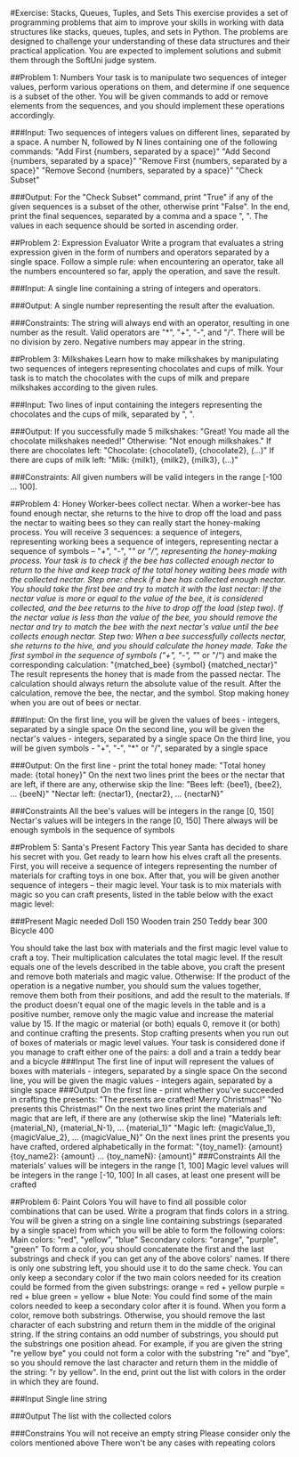 #Exercise: Stacks, Queues, Tuples, and Sets
This exercise provides a set of programming problems that aim to improve your skills in working with data structures like stacks, queues, tuples, and sets in Python. The problems are designed to challenge your understanding of these data structures and their practical application. You are expected to implement solutions and submit them through the SoftUni judge system.

##Problem 1: Numbers
Your task is to manipulate two sequences of integer values, perform various operations on them, and determine if one sequence is a subset of the other. You will be given commands to add or remove elements from the sequences, and you should implement these operations accordingly.

###Input:
Two sequences of integers values on different lines, separated by a space.
A number N, followed by N lines containing one of the following commands:
"Add First {numbers, separated by a space}"
"Add Second {numbers, separated by a space}"
"Remove First {numbers, separated by a space}"
"Remove Second {numbers, separated by a space}"
"Check Subset"

###Output:
For the "Check Subset" command, print "True" if any of the given sequences is a subset of the other, otherwise print "False".
In the end, print the final sequences, separated by a comma and a space ", ". The values in each sequence should be sorted in ascending order.

##Problem 2: Expression Evaluator
Write a program that evaluates a string expression given in the form of numbers and operators separated by a single space. Follow a simple rule: when encountering an operator, take all the numbers encountered so far, apply the operation, and save the result.

###Input:
A single line containing a string of integers and operators.

###Output:
A single number representing the result after the evaluation.

###Constraints:
The string will always end with an operator, resulting in one number as the result.
Valid operators are "*", "+", "-", and "/".
There will be no division by zero.
Negative numbers may appear in the string.

##Problem 3: Milkshakes
Learn how to make milkshakes by manipulating two sequences of integers representing chocolates and cups of milk. Your task is to match the chocolates with the cups of milk and prepare milkshakes according to the given rules.

###Input:
Two lines of input containing the integers representing the chocolates and the cups of milk, separated by ", ".

###Output:
If you successfully made 5 milkshakes: "Great! You made all the chocolate milkshakes needed!"
Otherwise: "Not enough milkshakes."
If there are chocolates left: "Chocolate: {chocolate1}, {chocolate2}, (…)"
If there are cups of milk left: "Milk: {milk1}, {milk2}, {milk3}, (…)"

###Constraints:
All given numbers will be valid integers in the range [-100 … 100].

##Problem 4: Honey
Worker-bees collect nectar. When a worker-bee has found enough nectar, she returns to the hive to drop off the load and pass the nectar to waiting bees so they can really start the honey-making process. 
You will receive 3 sequences:
a sequence of integers, representing working bees
a sequence of integers, representing nectar
a sequence of symbols – "+", "-", "*" or "/", representing the honey-making process.
Your task is to check if the bee has collected enough nectar to return to the hive and keep track of the total honey waiting bees made with the collected nectar.
Step one: check if a bee has collected enough nectar. You should take the first bee and try to match it with the last nectar:
If the nectar value is more or equal to the value of the bee, it is considered collected, and the bee returns to the hive to drop off the load (step two).
If the nectar value is less than the value of the bee, you should remove the nectar and try to match the bee with the next nectar's value until the bee collects enough nectar.
Step two: When a bee successfully collects nectar, she returns to the hive, and you should calculate the honey made. Take the first symbol in the sequence of symbols ("+", "-", "*" or "/") and make the corresponding calculation:
"{matched_bee} {symbol} {matched_nectar}"
The result represents the honey that is made from the passed nectar. The calculation should always return the absolute value of the result. After the calculation, remove the bee, the nectar, and the symbol.
Stop making honey when you are out of bees or nectar.


###Input:
On the first line, you will be given the values of bees - integers, separated by a single space
On the second line, you will be given the nectar's values - integers, separated by a single space
On the third line, you will be given symbols - "+", "-", "*" or "/", separated by a single space

###Output:
On the first line - print the total honey made:
"Total honey made: {total honey}"
On the next two lines print the bees or the nectar that are left, if there are any, otherwise skip the line:
"Bees left: {bee1}, {bee2}, … {beeN}"
"Nectar left: {nectar1}, {nectar2}, … {nectarN}"

###Constraints
All the bee's values will be integers in the range [0, 150]
Nectar's values will be integers in the range [0, 150]
There always will be enough symbols in the sequence of symbols

##Problem 5: Santa's Present Factory
This year Santa has decided to share his secret with you. Get ready to learn how his elves craft all the presents.
First, you will receive a sequence of integers representing the number of materials for crafting toys in one box. After that, you will be given another sequence of integers – their magic level.
Your task is to mix materials with magic so you can craft presents, listed in the table below with the exact magic level:


###Present	Magic needed
Doll	150
Wooden train	250
Teddy bear	300
Bicycle 	400

You should take the last box with materials and the first magic level value to craft a toy. Their multiplication calculates the total magic level. If the result equals one of the levels described in the table above, you craft the present and remove both materials and magic value. Otherwise:
If the product of the operation is a negative number, you should sum the values together, remove them both from their positions, and add the result to the materials.
If the product doesn't equal one of the magic levels in the table and is a positive number, remove only the magic value and increase the material value by 15.
If the magic or material (or both) equals 0, remove it (or both) and continue crafting the presents.
Stop crafting presents when you run out of boxes of materials or magic level values.
Your task is considered done if you manage to craft either one of the pairs:
a doll and a train
a teddy bear and a bicycle
###Input
The first line of input will represent the values of boxes with materials - integers, separated by a single space
On the second line, you will be given the magic values - integers again, separated by a single space
###Output
On the first line - print whether you've succeeded in crafting the presents:
"The presents are crafted! Merry Christmas!"
"No presents this Christmas!"
On the next two lines print the materials and magic that are left, if there are any (otherwise skip the line)
"Materials left: {material_N}, {material_N-1}, … {material_1}"
"Magic left: {magicValue_1}, {magicValue_2}, … {magicValue_N}"
On the next lines print the presents you have crafted, ordered alphabetically in the format:
"{toy_name1}: {amount}
{toy_name2}: {amount}
...
{toy_nameN}: {amount}"
###Constraints
All the materials' values will be integers in the range [1, 100]
Magic level values will be integers in the range [-10, 100]
In all cases, at least one present will be crafted

##Problem 6: Paint Colors
You will have to find all possible color combinations that can be used.
Write a program that finds colors in a string. You will be given a string on a single line containing substrings (separated by a single space) from which you will be able to form the following colors: 
Main colors: "red", "yellow", "blue"
Secondary colors: "orange", "purple", "green"
To form a color, you should concatenate the first and the last substrings and check if you can get any of the above colors' names. If there is only one substring left, you should use it to do the same check.
You can only keep a secondary color if the two main colors needed for its creation could be formed from the given substrings:
orange = red + yellow
purple = red + blue
green = yellow + blue
Note: You could find some of the main colors needed to keep a secondary color after it is found. 
When you form a color, remove both substrings. Otherwise, you should remove the last character of each substring and return them in the middle of the original string. If the string contains an odd number of substrings, you should put the substrings one position ahead.
For example, if you are given the string "re yellow bye" you could not form a color with the substring "re" and "bye", so you should remove the last character and return them in the middle of the string: "r by yellow".
In the end, print out the list with colors in the order in which they are found.

###Input
Single line string

###Output
The list with the collected colors

###Constrains
You will not receive an empty string
Please consider only the colors mentioned above
There won't be any cases with repeating colors